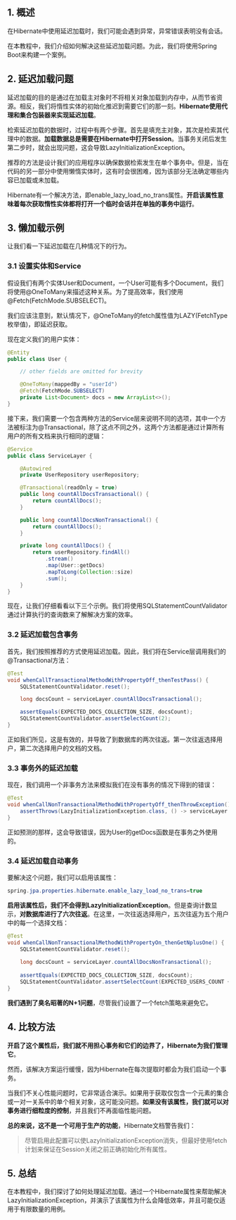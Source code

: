 ## 1. 概述

在Hibernate中使用延迟加载时，我们可能会遇到异常，异常错误表明没有会话。

在本教程中，我们介绍如何解决这些延迟加载问题。为此，我们将使用Spring Boot来构建一个案例。

## 2. 延迟加载问题

延迟加载的目的是通过在加载主对象时不将相关对象加载到内存中，从而节省资源。相反，我们将惰性实体的初始化推迟到需要它们的那一刻。**Hibernate使用代理和集合包装器来实现延迟加载**。

检索延迟加载的数据时，过程中有两个步骤。首先是填充主对象，其次是检索其代理中的数据。**加载数据总是需要在Hibernate中打开Session**。当事务关闭后发生第二步时，就会出现问题，这会导致LazyInitializationException。

推荐的方法是设计我们的应用程序以确保数据检索发生在单个事务中。但是，当在代码的另一部分中使用懒惰实体时，这有时会很困难，因为该部分无法确定哪些内容已加载或未加载。

Hibernate有一个解决方法，即enable_lazy_load_no_trans属性。**开启该属性意味着每次获取惰性实体都将打开一个临时会话并在单独的事务中运行**。

## 3. 懒加载示例

让我们看一下延迟加载在几种情况下的行为。

### 3.1 设置实体和Service

假设我们有两个实体User和Document，一个User可能有多个Document，我们将使用@OneToMany来描述这种关系。为了提高效率，我们使用@Fetch(FetchMode.SUBSELECT)。

我们应该注意到，默认情况下，@OneToMany的fetch属性值为LAZY(FetchType枚举值)，即延迟获取。

现在定义我们的用户实体：

```java
@Entity
public class User {

    // other fields are omitted for brevity

    @OneToMany(mappedBy = "userId")
    @Fetch(FetchMode.SUBSELECT)
    private List<Document> docs = new ArrayList<>();
}
```

接下来，我们需要一个包含两种方法的Service层来说明不同的选项，其中一个方法被标注为@Transactional，除了这点不同之外，这两个方法都是通过计算所有用户的所有文档来执行相同的逻辑：

```java
@Service
public class ServiceLayer {

    @Autowired
    private UserRepository userRepository;

    @Transactional(readOnly = true)
    public long countAllDocsTransactional() {
        return countAllDocs();
    }

    public long countAllDocsNonTransactional() {
        return countAllDocs();
    }

    private long countAllDocs() {
        return userRepository.findAll()
            .stream()
            .map(User::getDocs)
            .mapToLong(Collection::size)
            .sum();
    }
}
```

现在，让我们仔细看看以下三个示例。我们将使用SQLStatementCountValidator通过计算执行的查询数来了解解决方案的效率。

### 3.2 延迟加载包含事务

首先，我们按照推荐的方式使用延迟加载。因此，我们将在Service层调用我们的@Transactional方法：

```java
@Test
void whenCallTransactionalMethodWithPropertyOff_thenTestPass() {
    SQLStatementCountValidator.reset();

    long docsCount = serviceLayer.countAllDocsTransactional();

    assertEquals(EXPECTED_DOCS_COLLECTION_SIZE, docsCount);
    SQLStatementCountValidator.assertSelectCount(2);
}
```

正如我们所见，这是有效的，并导致了到数据库的两次往返。第一次往返选择用户，第二次选择用户的文档的文档。

### 3.3 事务外的延迟加载

现在，我们调用一个非事务方法来模拟我们在没有事务的情况下得到的错误：

```java
@Test
void whenCallNonTransactionalMethodWithPropertyOff_thenThrowException() {
	assertThrows(LazyInitializationException.class, () -> serviceLayer.countAllDocsNonTransactional());
}
```

正如预测的那样，这会导致错误，因为User的getDocs函数是在事务之外使用的。

### 3.4 延迟加载自动事务

要解决这个问题，我们可以启用该属性：

```java
spring.jpa.properties.hibernate.enable_lazy_load_no_trans=true
```

**启用该属性后，我们不会得到LazyInitializationException**。但是查询计数显示，**对数据库进行了六次往返**。在这里，一次往返选择用户，五次往返为五个用户中的每一个选择文档：

```java
@Test
void whenCallNonTransactionalMethodWithPropertyOn_thenGetNplusOne() {
    SQLStatementCountValidator.reset();
    
    long docsCount = serviceLayer.countAllDocsNonTransactional();
    
    assertEquals(EXPECTED_DOCS_COLLECTION_SIZE, docsCount);
    SQLStatementCountValidator.assertSelectCount(EXPECTED_USERS_COUNT + 1);
}
```

**我们遇到了臭名昭著的N+1问题**，尽管我们设置了一个fetch策略来避免它。

## 4. 比较方法

**开启了这个属性后，我们就不用担心事务和它们的边界了，Hibernate为我们管理它**。

然而，该解决方案运行缓慢，因为Hibernate在每次提取时都会为我们启动一个事务。

当我们不关心性能问题时，它非常适合演示。如果用于获取仅包含一个元素的集合或一对一关系中的单个相关对象，这可能没问题。**如果没有该属性，我们就可以对事务进行细粒度的控制**，并且我们不再面临性能问题。

**总的来说，这不是一个可用于生产的功能**，Hibernate文档警告我们：

>   尽管启用此配置可以使LazyInitializationException消失，但最好使用fetch计划来保证在Session关闭之前正确初始化所有属性。

## 5. 总结

在本教程中，我们探讨了如何处理延迟加载。通过一个Hibernate属性来帮助解决LazyInitializationException，并演示了该属性为什么会降低效率，并且可能仅适用于有限数量的用例。